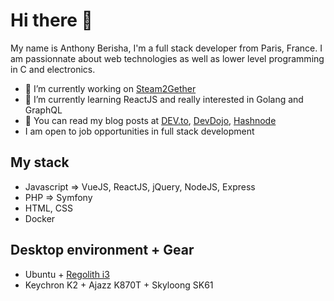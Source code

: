 # Hi there :rocket:

My name is Anthony Berisha, I'm a full stack developer from Paris, France.
I am passionnate about web technologies as well as lower level programming in C and electronics.

- 🔭 I’m currently working on [Steam2Gether](https://github.com/AnthonyBerisha/steam2gether-react)
- 🌱 I’m currently learning ReactJS and really interested in Golang and GraphQL
- :notebook_with_decorative_cover: You can read my blog posts at [DEV.to](https://dev.to/anthonyberisha), [DevDojo](https://berishaanthony.devdojo.com/), [Hashnode](https://anthonyberisha.hashnode.dev/)
- I am open to job opportunities in full stack development

## My stack
- Javascript => VueJS, ReactJS, jQuery, NodeJS, Express
- PHP => Symfony
- HTML, CSS
- Docker

## Desktop environment + Gear
- Ubuntu + [Regolith i3](https://regolith-linux.org/)
- Keychron K2 + Ajazz K870T + Skyloong SK61


<!--
**AnthonyBerisha/AnthonyBerisha** is a ✨ _special_ ✨ repository because its `README.md` (this file) appears on your GitHub profile.

Here are some ideas to get you started:

- 🔭 I’m currently working on ...
- 🌱 I’m currently learning ...
- 🤔 I’m looking for help with ...
- 💬 Ask me about ...
- 📫 How to reach me: ...
- ⚡ Fun fact: ...
-->
